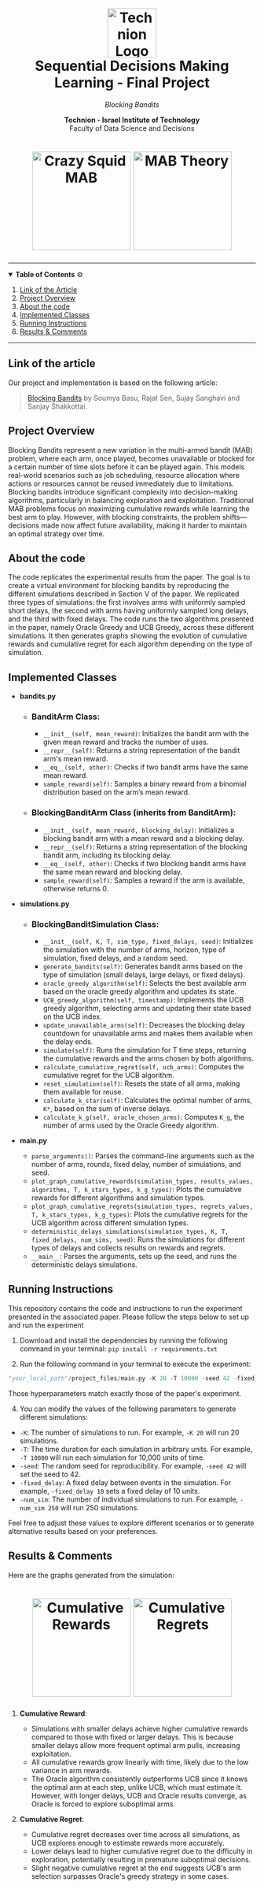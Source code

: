 <h1 align="center">
  <img src="https://upload.wikimedia.org/wikipedia/commons/b/b7/Technion_logo.svg" alt="Technion Logo" height="100">
  <br>
  Sequential Decisions Making Learning - Final Project
</h1>

<p align="center">
  <em>Blocking Bandits</em>
</p>

<p align="center">
  <strong>Technion - Israel Institute of Technology</strong> <br>
  Faculty of Data Science and Decisions
</p>

<h1 align="center">
  <img src="https://github.com/tombijaoui/Sequential-Decision-Making-Project/blob/main/pictures_MAB/Crazy%20Squid%20MAB.png" alt="Crazy Squid MAB" height="200">
  <img src="https://github.com/tombijaoui/Sequential-Decision-Making-Project/blob/main/pictures_MAB/MAB%20Theory.png" alt="MAB Theory" height="200">
</h1>

---

<details open>
<summary><strong>Table of Contents</strong> ⚙️</summary>

1. [Link of the Article](#link-of-the-article)
2. [Project Overview](#project-overview)  
3. [About the code](#about-the-code)  
4. [Implemented Classes](#implemented--classes)
5. [Running Instructions](#running-instructions)  
6. [Results & Comments](#results-and-comments)  

</details>

---

## Link of the article
Our project and implementation is based on the following article:
<blockquote>
  <a href="https://proceedings.neurips.cc/paper_files/paper/2019/hash/88fee0421317424e4469f33a48f50cb0-Abstract.html">Blocking Bandits</a> by Soumya Basu, Rajat Sen, Sujay Sanghavi and Sanjay Shakkottai.</blockquote>

## Project Overview
Blocking Bandits represent a new variation in the multi-armed bandit (MAB) problem, where each arm, once played, becomes unavailable or blocked for a certain number of time slots before it can be played again. This models real-world scenarios such as job scheduling, resource allocation where actions or resources cannot be reused immediately due to limitations. Blocking bandits introduce significant complexity into decision-making algorithms, particularly in balancing exploration and exploitation. Traditional MAB problems focus on maximizing cumulative rewards while learning the best arm to play. However, with blocking constraints, the problem shifts—decisions made now affect future availability, making it harder to maintain an optimal strategy over time​.


## About the code
The code replicates the experimental results from the paper. The goal is to create a virtual environment for blocking bandits by reproducing the different simulations described in Section V of the paper. We replicated three types of simulations: the first involves arms with uniformly sampled short delays, the second with arms having uniformly sampled long delays, and the third with fixed delays. The code runs the two algorithms presented in the paper, namely Oracle Greedy and UCB Greedy, across these different simulations. It then generates graphs showing the evolution of cumulative rewards and cumulative regret for each algorithm depending on the type of simulation.


## Implemented Classes
- **bandits.py**
  - ### BanditArm Class:
    - `__init__(self, mean_reward)`: Initializes the bandit arm with the given mean reward and tracks the number of uses.
    - `__repr__(self)`: Returns a string representation of the bandit arm's mean reward.
    - `__eq__(self, other)`: Checks if two bandit arms have the same mean reward.
    - `sample_reward(self)`: Samples a binary reward from a binomial distribution based on the arm’s mean reward.

  - ### BlockingBanditArm Class (inherits from BanditArm):
    - `__init__(self, mean_reward, blocking_delay)`: Initializes a blocking bandit arm with a mean reward and a blocking delay.
    - `__repr__(self)`: Returns a string representation of the blocking bandit arm, including its blocking delay.
    - `__eq__(self, other)`: Checks if two blocking bandit arms have the same mean reward and blocking delay.
    - `sample_reward(self)`: Samples a reward if the arm is available, otherwise returns 0.

- **simulations.py**
  - ### BlockingBanditSimulation Class:

    - `__init__(self, K, T, sim_type, fixed_delays, seed)`: Initializes the simulation with the number of arms, horizon, type of simulation, fixed delays, and a random seed.
    - `generate_bandits(self)`: Generates bandit arms based on the type of simulation (small delays, large delays, or fixed delays).
    - `oracle_greedy_algorithm(self)`: Selects the best available arm based on the oracle greedy algorithm and updates its state.
    - `UCB_greedy_algorithm(self, timestamp)`: Implements the UCB greedy algorithm, selecting arms and updating their state based on the UCB index.
    - `update_unavailable_arms(self)`: Decreases the blocking delay countdown for unavailable arms and makes them available when the delay ends.
    - `simulate(self)`: Runs the simulation for T time steps, returning the cumulative rewards and the arms chosen by both algorithms.
    - `calculate_cumulative_regret(self, ucb_arms)`: Computes the cumulative regret for the UCB algorithm.
    - `reset_simulation(self)`: Resets the state of all arms, making them available for reuse.
    - `calculate_k_star(self)`: Calculates the optimal number of arms, `K*`, based on the sum of inverse delays.
    - `calculate_k_g(self, oracle_chosen_arms)`: Computes `K_g`, the number of arms used by the Oracle Greedy algorithm.

- **main.py**
  - `parse_arguments()`: Parses the command-line arguments such as the number of arms, rounds, fixed delay, number of simulations, and seed.
  - `plot_graph_cumulative_rewards(simulation_types, results_values, algorithms, T, k_stars_types, k_g_types)`: Plots the cumulative rewards for different algorithms and simulation types.
  - `plot_graph_cumulative_regrets(simulation_types, regrets_values, T, k_stars_types, k_g_types)`: Plots the cumulative regrets for the UCB algorithm across different simulation types.
  - `deterministic_delays_simulations(simulation_types, K, T, fixed_delays, num_sims, seed)`: Runs the simulations for different types of delays and collects results on rewards and regrets.
  - `__main__`: Parses the arguments, sets up the seed, and runs the deterministic delays simulations.


## Running Instructions
This repository contains the code and instructions to run the experiment presented in the associated paper. Please follow the steps below to set up and run the experiment

1. Download and install the dependencies by running the following command in your terminal:
`pip install -r requirements.txt`

2. Run the following command in your terminal to execute the experiment:
```python
"your_local_path"/project_files/main.py -K 20 -T 10000 -seed 42 -fixed_delay 10 -num_sim 250
```
Those hyperparameters match exactly those of the paper's experiment.

4. You can modify the values of the following parameters to generate different simulations:

- `-K`: The number of simulations to run. For example, `-K 20` will run 20 simulations.
- `-T`: The time duration for each simulation in arbitrary units. For example, `-T 10000` will run each simulation for 10,000 units of time.
- `-seed`: The random seed for reproducibility. For example, `-seed 42` will set the seed to 42.
- `-fixed_delay`: A fixed delay between events in the simulation. For example, `-fixed_delay 10` sets a fixed delay of 10 units.
- `-num_sim`: The number of individual simulations to run. For example, `-num_sim 250` will run 250 simulations.

Feel free to adjust these values to explore different scenarios or to generate alternative results based on your preferences.


## Results & Comments
Here are the graphs generated from the simulation:
<h1 align="center">
  <img src="https://github.com/tombijaoui/Sequential-Decision-Making-Project/blob/main/pictures_MAB/Cumulative%20Rewards.png" alt="Cumulative Rewards" height="200">
  <img src="https://github.com/tombijaoui/Sequential-Decision-Making-Project/blob/main/pictures_MAB/Cumulative%20Regrets.png" alt="Cumulative Regrets" height="200">
</h1>

1. **Cumulative Reward**: 
   - Simulations with smaller delays achieve higher cumulative rewards compared to those with fixed or larger delays. This is because smaller delays allow more frequent optimal arm pulls, increasing exploitation.
   - All cumulative rewards grow linearly with time, likely due to the low variance in arm rewards.
   - The Oracle algorithm consistently outperforms UCB since it knows the optimal arm at each step, unlike UCB, which must estimate it. However, with longer delays, UCB and Oracle results converge, as Oracle is forced to explore suboptimal arms.

2. **Cumulative Regret**: 
   - Cumulative regret decreases over time across all simulations, as UCB explores enough to estimate rewards more accurately.
   - Lower delays lead to higher cumulative regret due to the difficulty in exploration, potentially resulting in premature suboptimal decisions.
   - Slight negative cumulative regret at the end suggests UCB's arm selection surpasses Oracle's greedy strategy in some cases.

